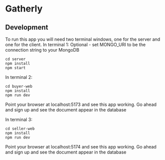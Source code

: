 # Gatherly 

## Development
To run this app you will need two terminal windows, one for the server and one for the client.
In terminal 1:
Optional - set MONGO_URI to be the connection string to your MongoDB
```
cd server
npm install
npm start
```
In terminal 2:
```
cd buyer-web
npm install
npm run dev
```
Point your browser at localhost:5173 and see this app working.  Go ahead and sign up and see the document appear in the database

In terminal 3:
```
cd seller-web
npm install
npm run dev
```
Point your browser at localhost:5174 and see this app working.  Go ahead and sign up and see the document appear in the database
